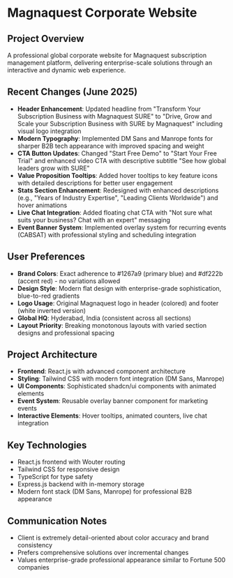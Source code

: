 # Magnaquest Corporate Website

## Project Overview
A professional global corporate website for Magnaquest subscription management platform, delivering enterprise-scale solutions through an interactive and dynamic web experience.

## Recent Changes (June 2025)
- **Header Enhancement**: Updated headline from "Transform Your Subscription Business with Magnaquest SURE" to "Drive, Grow and Scale your Subscription Business with SURE by Magnaquest" including visual logo integration
- **Modern Typography**: Implemented DM Sans and Manrope fonts for sharper B2B tech appearance with improved spacing and weight
- **CTA Button Updates**: Changed "Start Free Demo" to "Start Your Free Trial" and enhanced video CTA with descriptive subtitle "See how global leaders grow with SURE"
- **Value Proposition Tooltips**: Added hover tooltips to key feature icons with detailed descriptions for better user engagement
- **Stats Section Enhancement**: Redesigned with enhanced descriptions (e.g., "Years of Industry Expertise", "Leading Clients Worldwide") and hover animations
- **Live Chat Integration**: Added floating chat CTA with "Not sure what suits your business? Chat with an expert" messaging
- **Event Banner System**: Implemented overlay system for recurring events (CABSAT) with professional styling and scheduling integration

## User Preferences
- **Brand Colors**: Exact adherence to #1267a9 (primary blue) and #df222b (accent red) - no variations allowed
- **Design Style**: Modern flat design with enterprise-grade sophistication, blue-to-red gradients
- **Logo Usage**: Original Magnaquest logo in header (colored) and footer (white inverted version)
- **Global HQ**: Hyderabad, India (consistent across all sections)
- **Layout Priority**: Breaking monotonous layouts with varied section designs and professional spacing

## Project Architecture
- **Frontend**: React.js with advanced component architecture
- **Styling**: Tailwind CSS with modern font integration (DM Sans, Manrope)
- **UI Components**: Sophisticated shadcn/ui components with animated elements
- **Event System**: Reusable overlay banner component for marketing events
- **Interactive Elements**: Hover tooltips, animated counters, live chat integration

## Key Technologies
- React.js frontend with Wouter routing
- Tailwind CSS for responsive design
- TypeScript for type safety
- Express.js backend with in-memory storage
- Modern font stack (DM Sans, Manrope) for professional B2B appearance

## Communication Notes
- Client is extremely detail-oriented about color accuracy and brand consistency
- Prefers comprehensive solutions over incremental changes
- Values enterprise-grade professional appearance similar to Fortune 500 companies